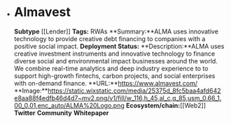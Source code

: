 - # Almavest
  **Subtype** [[Lender]]
  **Tags:** RWAs
  **Summary:**ALMA uses innovative technology to provide creative debt financing to companies with a positive social impact.
  **Deployment Status:**
  **Description:**ALMA uses creative investment instruments and innovative technology to finance diverse social and environmental impact businesses around the world. We combine real-time analytics and deep industry experience to to support high-growth fintechs, carbon projects, and social enterprises with on-demand finance.
  **URL:**https://www.almavest.com/
  **Image:**https://static.wixstatic.com/media/25375d_8fc5baa4afd642e8aa88f4edfb46d4d7~mv2.png/v1/fill/w_116,h_45,al_c,q_85,usm_0.66_1.00_0.01,enc_auto/ALMA%20Logo.png
  **Ecosystem/chain:**[[Web2]]
  **Twitter**
  **Community**
  **Whitepaper**